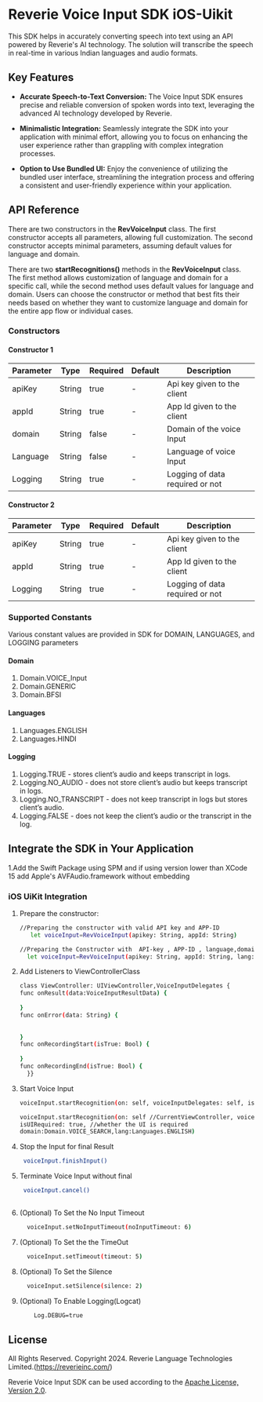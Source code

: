 # Reverie Voice Input SDK iOS-Uikit 
 
This SDK helps in accurately converting speech into text using an API powered by Reverie's AI
technology. The solution will transcribe the speech in real-time in various Indian languages and
audio formats.

## Key Features

- **Accurate Speech-to-Text Conversion:** The Voice Input SDK ensures precise and reliable
  conversion of spoken words into text, leveraging the advanced AI technology developed by Reverie.

- **Minimalistic Integration:** Seamlessly integrate the SDK into your application with minimal
  effort, allowing you to focus on enhancing the user experience rather than grappling with complex
  integration processes.

- **Option to Use Bundled UI:** Enjoy the convenience of utilizing the bundled user interface,
  streamlining the integration process and offering a consistent and user-friendly experience within
  your application.


## API Reference

There are two constructors in the **RevVoiceInput** class. The first constructor accepts all parameters, allowing full customization. The second constructor accepts minimal parameters, assuming default values for language and domain.

There are two **startRecognitions()** methods in the **RevVoiceInput** class. The first method allows customization of language and domain for a specific call, while the second method uses default values for language and domain. Users can choose the constructor or method that best fits their needs based on whether they want to customize language and domain for the entire app flow or individual cases.


### Constructors

#### Constructor 1

| Parameter | Type   | Required | Default        | Description                     |
|-----------|--------|----------|----------------|---------------------------------|
| apiKey    | String | true     | -              | Api key given to the client     |
| appId     | String | true     | -              | App Id given to the client      |
| domain    | String | false    | -              | Domain of the voice Input      |
| Language  | String | false    |  -             | Language of voice Input        |
| Logging   | String | true     | -              | Logging of data required or not |

#### Constructor 2


| Parameter | Type   | Required | Default        | Description                     |
|-----------|--------|----------|----------------|---------------------------------|
| apiKey    | String | true     | -              | Api key given to the client     |
| appId     | String | true     | -              | App Id given to the client      |
| Logging   | String | true     | -              | Logging of data required or not |




### Supported Constants
Various constant values are provided in SDK for DOMAIN, LANGUAGES, and LOGGING parameters

#### Domain
1. Domain.VOICE_Input
2. Domain.GENERIC
3. Domain.BFSI

#### Languages
1.  Languages.ENGLISH
2.  Languages.HINDI

#### Logging
1.  Logging.TRUE - stores client’s audio and keeps transcript in logs.
2.  Logging.NO_AUDIO -  does not store client’s audio but keeps transcript in logs.
3.  Logging.NO_TRANSCRIPT - does not keep transcript in logs but stores client’s audio.
4.  Logging.FALSE - does not keep the client’s audio or the transcript in the log.



## Integrate the SDK in Your Application

1.Add the Swift Package using SPM and if using version lower than XCode 15 add Apple's  AVFAudio.framework without embedding

### iOS UiKit Integration

 1. Prepare the constructor:

     ```sh
    //Preparing the constructor with valid API key and APP-ID
        let voiceInput=RevVoiceInput(apikey: String, appId: String)
    ```
    ```sh
    //Preparing the Constructor with  API-key , APP-ID , language,domain and logging
      let voiceInput=RevVoiceInput(apikey: String, appId: String, lang: String,  domain:Domain.VOICE_SEARCH,logging: Logging.TRUE)
    ```
 2. Add Listeners to ViewControllerClass
    
    ```sh
    class ViewController: UIViewController,VoiceInputDelegates {
    func onResult(data:VoiceInputResultData) {
       
    }
    func onError(data: String) {
      
        
    }
    func onRecordingStart(isTrue: Bool) {
        
    }
    func onRecordingEnd(isTrue: Bool) {
      }}
    ```

3. Start Voice Input
    ```sh
    voiceInput.startRecognition(on: self, voiceInputDelegates: self, isUIRequired: true)
    ```
    ```sh
    voiceInput.startRecognition(on: self //CurrentViewController, voiceInputDelegates: self, // listener implemented class
    isUIRequired: true, //whether the UI is required
    domain:Domain.VOICE_SEARCH,lang:Languages.ENGLISH)
    ```
4. Stop the Input for final Result
    ```sh
     voiceInput.finishInput()
    ```
5. Terminate Voice Input without final
    ```sh
     voiceInput.cancel()
     
    ```
 
6. (Optional) To Set the No Input Timeout
    ```sh
      voiceInput.setNoInputTimeout(noInputTimeout: 6)
   ```
7. (Optional) To Set the the TimeOut    
    ```sh
      voiceInput.setTimeout(timeout: 5)
    ```
8. (Optional) To Set the Silence
    ```sh
      voiceInput.setSilence(silence: 2)
    ```
9. (Optional) To Enable Logging(Logcat)
    ```sh
        Log.DEBUG=true
    ```     






License
-------
All Rights Reserved. Copyright 2024. Reverie Language Technologies Limited.(https://reverieinc.com/)

Reverie Voice Input SDK can be used according to the [Apache License, Version 2.0](LICENSE).
        
